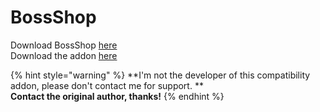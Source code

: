 # BossShop

Download BossShop [here](https://www.spigotmc.org/resources/bossshoppro-the-most-powerful-chest-gui-shop-menu-plugin.222/)\
Download the addon [here](https://www.spigotmc.org/resources/itemsadder-bossshop-integration.72396/)

{% hint style="warning" %}
**I'm not the developer of this compatibility addon, please don't contact me for support. **\
**Contact the original author, thanks!**
{% endhint %}
